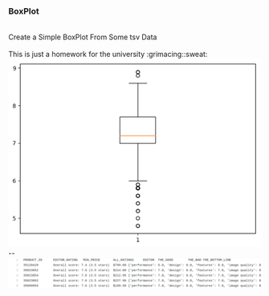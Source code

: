 ### BoxPlot 
<br>
Create a Simple BoxPlot From Some tsv Data <br><br>
This is just a homework for the university :grimacing::sweat: 
<img src="https://github.com/moeindal/BoxPlot/blob/master/venv/boxPlot"/>
<br/>
-- 
<img src="https://github.com/moeindal/BoxPlot/blob/master/venv/allCameras_editor_review.png" />
